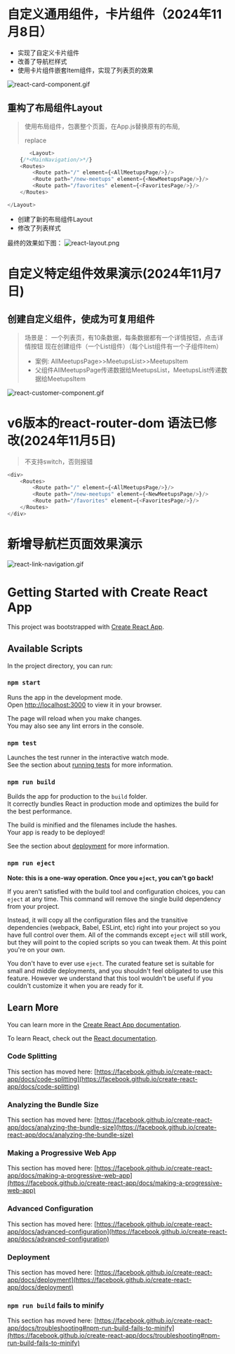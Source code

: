 

# 自定义通用组件，卡片组件（2024年11月8日）

- 实现了自定义卡片组件
- 改善了导航栏样式
- 使用卡片组件嵌套Item组件，实现了列表页的效果

![react-card-component.gif](document%2Freact-card-component.gif)

## 重构了布局组件Layout

> 使用布局组件，包裹整个页面，在App.js替换原有的布局,<div> replace <Layout>

```js
       <Layout>
    {/*<MainNavigation/>*/}
    <Routes>
        <Route path="/" element={<AllMeetupsPage/>}/>
        <Route path="/new-meetups" element={<NewMeetupsPage/>}/>
        <Route path="/favorites" element={<FavoritesPage/>}/>
    </Routes>

</Layout>
```
- 创建了新的布局组件Layout
- 修改了列表样式

最终的效果如下图：
![react-layout.png](document%2Freact-layout.png)



# 自定义特定组件效果演示(2024年11月7日)

## 创建自定义组件，使成为可复用组件

> 场景是：
>  一个列表页，有10条数据，每条数据都有一个详情按钮，点击详情按钮
> 现在创建组件（一个List组件）（每个List组件有一个子组件Item）
> - 案例: AllMeetupsPage>>MeetupsList>>MeetupsItem
> - 父组件AllMeetupsPage传递数据给MeetupsList，MeetupsList传递数据给MeetupsItem


![react-customer-component.gif](document%2Freact-customer-component.gif)


# v6版本的react-router-dom 语法已修改(2024年11月5日)
> 不支持switch，否则报错

```javascript
<div>
    <Routes>
        <Route path="/" element={<AllMeetupsPage/>}/>
        <Route path="/new-meetups" element={<NewMeetupsPage/>}/>
        <Route path="/favorites" element={<FavoritesPage/>}/>
    </Routes>
</div>
```

# 新增导航栏页面效果演示

![react-link-navigation.gif](document%2Freact-link-navigation.gif)






# Getting Started with Create React App

This project was bootstrapped with [Create React App](https://github.com/facebook/create-react-app).

## Available Scripts

In the project directory, you can run:

### `npm start`

Runs the app in the development mode.\
Open [http://localhost:3000](http://localhost:3000) to view it in your browser.

The page will reload when you make changes.\
You may also see any lint errors in the console.

### `npm test`

Launches the test runner in the interactive watch mode.\
See the section about [running tests](https://facebook.github.io/create-react-app/docs/running-tests) for more information.

### `npm run build`

Builds the app for production to the `build` folder.\
It correctly bundles React in production mode and optimizes the build for the best performance.

The build is minified and the filenames include the hashes.\
Your app is ready to be deployed!

See the section about [deployment](https://facebook.github.io/create-react-app/docs/deployment) for more information.

### `npm run eject`

**Note: this is a one-way operation. Once you `eject`, you can't go back!**

If you aren't satisfied with the build tool and configuration choices, you can `eject` at any time. This command will remove the single build dependency from your project.

Instead, it will copy all the configuration files and the transitive dependencies (webpack, Babel, ESLint, etc) right into your project so you have full control over them. All of the commands except `eject` will still work, but they will point to the copied scripts so you can tweak them. At this point you're on your own.

You don't have to ever use `eject`. The curated feature set is suitable for small and middle deployments, and you shouldn't feel obligated to use this feature. However we understand that this tool wouldn't be useful if you couldn't customize it when you are ready for it.

## Learn More

You can learn more in the [Create React App documentation](https://facebook.github.io/create-react-app/docs/getting-started).

To learn React, check out the [React documentation](https://reactjs.org/).

### Code Splitting

This section has moved here: [https://facebook.github.io/create-react-app/docs/code-splitting](https://facebook.github.io/create-react-app/docs/code-splitting)

### Analyzing the Bundle Size

This section has moved here: [https://facebook.github.io/create-react-app/docs/analyzing-the-bundle-size](https://facebook.github.io/create-react-app/docs/analyzing-the-bundle-size)

### Making a Progressive Web App

This section has moved here: [https://facebook.github.io/create-react-app/docs/making-a-progressive-web-app](https://facebook.github.io/create-react-app/docs/making-a-progressive-web-app)

### Advanced Configuration

This section has moved here: [https://facebook.github.io/create-react-app/docs/advanced-configuration](https://facebook.github.io/create-react-app/docs/advanced-configuration)

### Deployment

This section has moved here: [https://facebook.github.io/create-react-app/docs/deployment](https://facebook.github.io/create-react-app/docs/deployment)

### `npm run build` fails to minify

This section has moved here: [https://facebook.github.io/create-react-app/docs/troubleshooting#npm-run-build-fails-to-minify](https://facebook.github.io/create-react-app/docs/troubleshooting#npm-run-build-fails-to-minify)
